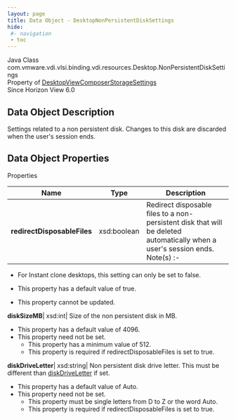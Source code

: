 ```yaml
---
layout: page
title: Data Object - DesktopNonPersistentDiskSettings
hide:
 #- navigation
 - toc
---
```






Java Class
    com.vmware.vdi.vlsi.binding.vdi.resources.Desktop.NonPersistentDiskSettings  
Property of
     [DesktopViewComposerStorageSettings](vdi.resources.Desktop.ViewComposerStorageSettings.md#field_detail)  
Since 
    Horizon View 6.0

## Data Object Description 

Settings related to a non persistent disk. Changes to this disk are discarded when the user's session ends. 

## Data Object Properties

Properties

Name |  Type |  Description   
---|---|---  
**redirectDisposableFiles**|  xsd:boolean|  Redirect disposable files to a non-persistent disk that will be deleted automatically when a user's session ends. Note(s) :-  


  * For Instant clone desktops, this setting can only be set to false.

  


  * This property has a default value of true.
* This property cannot be updated.

  
**diskSizeMB**|  xsd:int|  Size of the non persistent disk in MB.   


  * This property has a default value of 4096.
* This property need not be set.
  * This property has a minimum value of 512. 
  * This property is required if redirectDisposableFiles is set to true.

  
**diskDriveLetter**|  xsd:string|  Non persistent disk drive letter. This must be different than [diskDriveLetter](vdi.resources.Desktop.PersistentDiskSettings.md#diskDriveLetter) if set.   


  * This property has a default value of Auto.
* This property need not be set.
  * This property must be single letters from D to Z or the word Auto. 
  * This property is required if redirectDisposableFiles is set to true.

  
  
  
   
  
  

